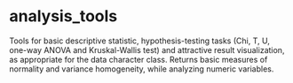 # analysis_tools

Tools for basic descriptive statistic, hypothesis-testing tasks (Chi, T, U, one-way ANOVA and Kruskal-Wallis test) and attractive result visualization, as appropriate for the data character class. Returns basic measures of normality and variance homogeneity, while analyzing numeric variables.
